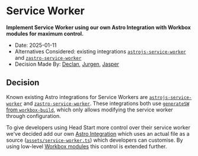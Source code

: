 # Service Worker

**Implement Service Worker using our own Astro Integration with Workbox modules for maximum control.**

- Date: 2025-01-11
- Alternatives Considered: existing integrations [`astrojs-service-worker`](https://github.com/tatethurston/astrojs-service-worker) and [`zastro-service-worker`](https://github.com/zachhandley/astro-service-worker)
- Decision Made By: [Declan](https://github.com/decrek), [Jurgen](https://github.com/jurgenbelien), [Jasper](https://github.com/jbmoelker)

## Decision

Known existing Astro integrations for Service Workers are [`astrojs-service-worker`](https://github.com/tatethurston/astrojs-service-worker) and [`zastro-service-worker`](https://github.com/zachhandley/astro-service-worker). These integrations both use [`generateSW` from `workbox-build`](https://developer.chrome.com/docs/workbox/modules/workbox-build#generatesw), which only allows modifying the service worker through configuration.

To give developers using Head Start more control over their service worker we've decided add our own [Astro Integration](../../config/astro/service-worker-integration.ts) which uses an actual file as a source ([`assets/service-worker.ts`](../../src/assets/service-worker.ts)) which developers can customise. By using low-level [Workbox modules](https://developer.chrome.com/docs/workbox/modules) this control is extended further.
